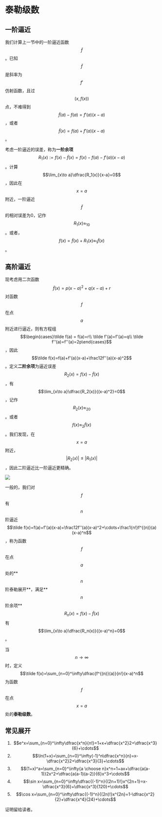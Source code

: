 # 泰勒级数

## 一阶逼近

我们计算上一节中的一阶逼近函数$$\tilde f$$。已知$$\tilde f$$是斜率为$$f'$$仿射函数，且过$$(x,f(x))$$点，不难得到$$\tilde f(a)-f(a)=f'(a)(x-a)$$，或者$$\tilde f(x)=f(a)+f'(a)(x-a)$$。

考虑一阶逼近的误差，称为**一阶余项**$$R_1(x):=f(x)-\tilde f(x)=f(x)-f(a)-f'(a)(x-a)$$。计算$$\lim_{x\to a}\dfrac{R_1(x)}{x-a}=0$$，因此在$$x=a$$附近，一阶逼近$$\tilde f$$的相对误差为0，记作$$R_1(x)\approx_10$$。或者，$$f(x)=\tilde f(x)+R_1(x)\approx_1\tilde f(x)$$。

## 高阶逼近

现考虑用二次函数$$\tilde f(x)=p(x-a)^2+q(x-a)+r$$对函数$$f$$在点$$a$$附近进行逼近，则有方程组$$\begin{cases}\tilde f(a) = f(a)=r\\ \tilde f'(a)=f'(a)=q\\ \tilde f''(a)=f''(a)=2p\end{cases}$$，因此$$\tilde f(x)=f(a)+f'(a)(x-a)+\frac12f''(a)(x-a)^2$$。定义**二阶余项**为逼近误差$$R_2(x)=f(x)-\tilde f(x)$$，有$$\lim_{x\to a}\dfrac{R_2(x)}{(x-a)^2}=0$$，记作$$R_2(x)\approx_20$$。或者$$f(x)\approx_2\tilde f(x)$$。我们发现，在$$x=a$$附近，$$|R_2(x)| \leq |R_1(x)|$$，因此二阶逼近比一阶逼近更精确。

![](https://upload.wikimedia.org/wikipedia/commons/6/62/Exp_series.gif)

一般的，我们对$$f$$有$$n$$阶逼近$$\tilde f(x)=f(a)+f'(a)(x-a)+\frac12f''(a)(x-a)^2+\cdots+\frac1{n!}f^{(n)}(a)(x-a)^n$$，称为函数$$f$$在点$$a$$处的**$$n$$阶泰勒展开**，满足**$$n$$阶余项**$$R_n(x)=f(x)-\tilde f(x)$$有$$\lim_{x\to a}\dfrac{R_n(x)}{(x-a)^n}=0$$。

当$$n\to\infty$$时，定义$$\tilde f(x)=\sum_{n=0}^\infty\dfrac{f^{(n)}(a)}{n!}(x-a)^n$$为函数$$f$$在点$$x=a$$处的**泰勒级数**。

## 常见展开

1. $$e^x=\sum_{n=0}^\infty\dfrac{x^n}{n!}=1+x+\dfrac{x^2}2+\dfrac{x^3}{6}+\cdots$$
2. $$\ln(1+x)=\sum_{n=0}^\infty(-1)^n\dfrac{x^n}{n}=x-\dfrac{x^2}2+\dfrac{x^3}{3}+\cdots$$
3. $$(1+x)^a=\sum_{n=0}^\infty{a \choose n}x^n=1+ax+\dfrac{a(a-1)}2x^2+\dfrac{a(a-1)(a-2)}{6}x^3+\cdots$$
4. $$\sin x=\sum_{n=0}^\infty\dfrac{(-1)^n}{(2n+1)!}x^{2n+1}=x-\dfrac{x^3}{6}+\dfrac{x^3}{120}+\cdots$$
5. $$\cos x=\sum_{n=0}^\infty\dfrac{(-1)^n}{(2n)!}x^{2n}=1-\dfrac{x^2}{2}+\dfrac{x^4}{24}+\cdots$$

证明留给读者。